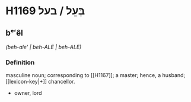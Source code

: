 # H1169 בְּעֵל / בעל

## bᵉʻêl

_(beh-ale' | beh-ALE | beh-ALE)_

### Definition

masculine noun; corresponding to [[H1167]]; a master; hence, a husband; [[lexicon-key|+]] chancellor.

- owner, lord
